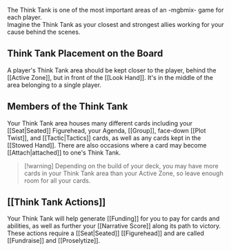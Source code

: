 The Think Tank is one of the most important areas of an -mgbmix- game for each player.   
Imagine the Think Tank as your closest and strongest allies working for your cause behind the scenes.   


## Think Tank Placement on the Board  

A player's Think Tank area should be kept closer to the player, behind the [[Active Zone]], but in front of the [[Look Hand]].  It's in the middle of the area belonging to a single player.


## Members of the Think Tank  

Your Think Tank area houses many different cards including your [[Seat|Seated]] Figurehead, your Agenda, [[Group]], face-down [[Plot Twist]], and [[Tactic|Tactics]] cards, as well as any cards kept in the [[Stowed Hand]]. There are also occasions where a card may become [[Attach|attached]] to one's Think Tank.  

> [!warning] Depending on the build of your deck, you may have more cards in your Think Tank area than your Active Zone, so leave enough room for all your cards.

## [[Think Tank Actions]]  

Your Think Tank will help generate [[Funding]] for you to pay for cards and abilities, as well as further your [[Narrative Score]] along its path to victory. These actions require a [[Seat|Seated]] [[Figurehead]] and are called [[Fundraise]] and [[Proselytize]].  

